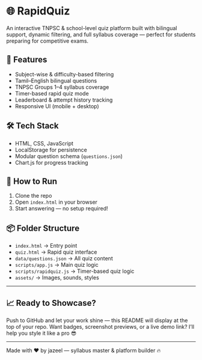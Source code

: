 # 🌐 RapidQuiz

An interactive TNPSC & school-level quiz platform built with bilingual support, dynamic filtering, and full syllabus coverage — perfect for students preparing for competitive exams.

## 🚀 Features
- Subject-wise & difficulty-based filtering
- Tamil–English bilingual questions
- TNPSC Groups 1–4 syllabus coverage
- Timer-based rapid quiz mode
- Leaderboard & attempt history tracking
- Responsive UI (mobile + desktop)

## 🛠️ Tech Stack
- HTML, CSS, JavaScript
- LocalStorage for persistence
- Modular question schema (`questions.json`)
- Chart.js for progress tracking

## 📂 How to Run
1. Clone the repo
2. Open `index.html` in your browser
3. Start answering — no setup required!

## 📦 Folder Structure
- `index.html` → Entry point  
- `quiz.html` → Rapid quiz interface  
- `data/questions.json` → All quiz content  
- `scripts/app.js` → Main quiz logic  
- `scripts/rapidquiz.js` → Timer-based quiz logic  
- `assets/` → Images, sounds, styles  

---

## 📈 Ready to Showcase?
Push to GitHub and let your work shine — this README will display at the top of your repo. Want badges, screenshot previews, or a live demo link? I’ll help you style it like a pro 😎

---

Made with ❤️ by jazeel — syllabus master & platform builder 🔥

